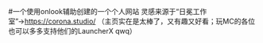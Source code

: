 #一个使用onlook辅助创建的一个个人网站
灵感来源于“日冕工作室”→https://corona.studio/
（主页实在是太棒了，又有趣又好看；玩MC的各位也可以多多支持他们的LauncherX qwq）